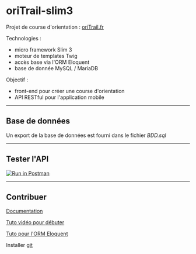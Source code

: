 # oriTrail-slim3
Projet de course d'orientation : [oriTrail.fr](https://www.oritrail.fr/)

Technologies :
- micro framework Slim 3
- moteur de templates Twig
- accès base via l'ORM Eloquent
- base de donnée MySQL / MariaDB

Objectif :
- front-end pour créer une course d'orientation
- API RESTful pour l'application mobile

----
## Base de données
Un export de la base de données est fourni dans le fichier *BDD.sql*

----
## Tester l'API

[![Run in Postman](https://run.pstmn.io/button.svg)](https://app.getpostman.com/run-collection/81bbf85b1507afc91c5d#?env%5Boritrail.fr%5D=W3sia2V5IjoidXJsIiwidmFsdWUiOiJodHRwczovL3d3dy5vcml0cmFpbC5mciIsImVuYWJsZWQiOnRydWUsInR5cGUiOiJ0ZXh0In0seyJrZXkiOiJ0b2tlbiIsInZhbHVlIjoiZXlKMGVYQWlPaUpLVjFRaUxDSmhiR2NpT2lKSVV6STFOaUo5LmV5Sm1kWFIxY21VaU9qRTFNalkwTVRnNE5qTXNJblZ6WlhJaU9pSnliMjkwSW4wLl9WcmI0NzVBM20zVlVhSEg0V1RBSXRmejNLcXU1bHdCUXpLbndVM1c2OTgiLCJlbmFibGVkIjp0cnVlLCJ0eXBlIjoidGV4dCJ9XQ==)

----
## Contribuer
[Documentation](https://www.slimframework.com/docs/)

[Tuto vidéo pour débuter](https://www.grafikart.fr/tutoriels/php/slim-framework-831)

[Tuto pour l'ORM Eloquent](https://www.youtube.com/watch?v=70IkLMkPyPs&list=PLfdtiltiRHWGc_yY90XRdq6mRww042aEC&index=7)

Installer [git](https://git-scm.com/)
